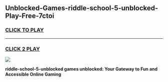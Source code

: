 
## Unblocked-Games-riddle-school-5-unblocked-Play-Free-7ctoi
<h3>
<a href="https://premium76.site?title=riddle-school-5-unblocked&ref=21A">CLICK TO PLAY</a></h3>
<hr>

<h3>
<a href="https://premium76.site?title=riddle-school-5-unblocked&ref=21A">CLICK 2 PLAY</a>
  
</h3>

<a href="https://premium76.site?title=riddle-school-5-unblocked&ref=21A"><img src="https://clearcache.store/games.png"></a>


**riddle-school-5-unblocked games unblocked: Your Gateway to Fun and Accessible Online Gaming**
